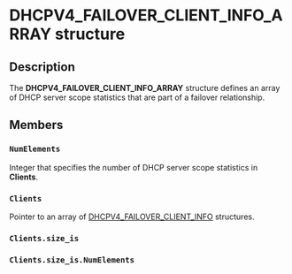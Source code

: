# DHCPV4_FAILOVER_CLIENT_INFO_ARRAY structure

## Description

The **DHCPV4_FAILOVER_CLIENT_INFO_ARRAY** structure defines an array of DHCP server scope statistics that are part of a failover relationship.

## Members

### `NumElements`

Integer that specifies the number of DHCP server scope statistics in **Clients**.

### `Clients`

Pointer to an array of [DHCPV4_FAILOVER_CLIENT_INFO](https://learn.microsoft.com/windows/desktop/api/dhcpsapi/ns-dhcpsapi-dhcpv4_failover_client_info) structures.

### `Clients.size_is`

### `Clients.size_is.NumElements`